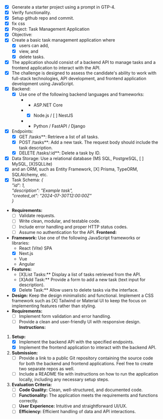 - [X] Generate a starter project using a prompt in GTP-4.
- [X] Verify functionality.
- [X] Setup github repo and commit.
- [X] fix css
- [X] Project: Task Management Application  
- [X] Objective:
- [X] Create a basic task management application where 
   - [X] users can add, 
   - [X] view, and 
   - [X] delete tasks. 
- [X] The application should consist of a backend API to manage tasks and a frontend application to interact with the API. 
- [X] The challenge is designed to assess the candidate's ability to work with full-stack technologies, API development, and frontend application development using JavaScript.
- [X] Backend:
   - [X] Use one of the following backend languages and frameworks:  
      - * ASP.NET Core  
      - * [X] Node.js / [ ] NestJS  
      - * Python / FastAPI / Django  
- [X] Endpoints:  
   - [X] GET /tasks**: Retrieve a list of all tasks.  
   - [X] POST /tasks**: Add a new task. The request body should include the task description.  
   - [X] DELETE /tasks/:id**: Delete a task by ID.  
- [X] Data Storage: Use a relational database (MS SQL, PostgreSQL, [ ] MySQL, [X]SQLLite)  
- [X] and an ORM, such as Entity Framework, [X] Prisma, TypeORM, SQLAlchemy, etc.  
- [X] Task Schema:
  *{*  
      *"id": 1,*  
      *"description": "Example task",*  
      *"created\_at": "2024-07-30T12:00:00Z"*  
  *}*  
* **Requirements:**  
  - [ ] Validate requests. 
  - [ ] Write clean, modular, and testable code.  
  - [ ] Include error handling and proper HTTP status codes.  
  - [ ] Assume no authentication for the API.
**Frontend:**
* **Framework:** Use one of the following JavaScript frameworks or libraries:  
  * React (Vite) SPA  
  - [X] Next.js  
  * Vue  
  * Angular  
* **Features:**  
  * [X]List Tasks:** Display a list of tasks retrieved from the API.  
  * [X]Add Task:** Provide a form to add a new task (text input for description).  
  * [X] Delete Task:** Allow users to delete tasks via the interface.  
* **Design:** Keep the design minimalistic and functional. Implement a CSS framework such as [X] Tailwind or Material UI to keep the focus on implementing features rather than styling.  
* **Requirements:**  
  * [ ] Implement form validation and error handling.  
  * [ ] Provide a clean and user-friendly UI with responsive design.
**Instructions:**
1. **Setup:**  
   * [X] Implement the backend API with the specified endpoints.  
   * [X] Implement the frontend application to interact with the backend API.  
2. **Submission:**  
   * [ ] Provide a link to a public Git repository containing the source code for both the backend and frontend applications. Feel free to create two separate repos as well.  
   * [ ] Include a README file with instructions on how to run the application locally, including any necessary setup steps.  
3. **Evaluation Criteria:**  
   * [ ] **Code Quality:** Clean, well-structured, and documented code.  
   * [ ] **Functionality:** The application meets the requirements and functions correctly.  
   * [ ] **User Experience:** Intuitive and straightforward UI/UX.  
   * [ ] **Efficiency:** Efficient handling of data and API interactions.
